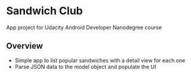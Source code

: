 # Sandwich Club 
App project for Udacity Android Developer Nanodegree course <br>

## Overview
* Simple app to list popular sandwiches with a detail view for each one
* Parse JSON data to the model object and populate the UI

